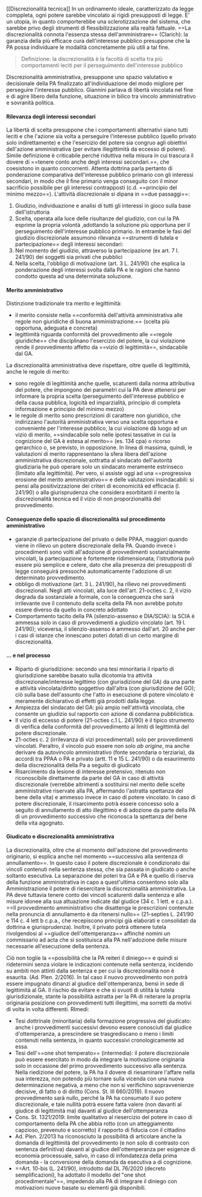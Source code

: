 [[Discrezionalità tecnica]]
In un ordinamento ideale, caratterizzato da legge comppleta, ogni potere sarebbe vincolato ai rigidi presupposti di legge. E' un utopia, in quanto comporterebbe una sclerotizzazione del sistema, che sarebbe privo degli strumenti di flessibilizzazione alla realtà fattuale.
==La discrezionalità connota l'essenza stessa dell'amministrare== (Clarich): la garanzia della più efficace cura dell'interesse pubblico presuppone che la PA possa individuare le modalità concretamente più utili a tal fine.

>Definizione: la discrezionalità è la facoltà di scelta tra più comportamenti leciti per il perseguimento dell'interesse pubblico

Discrezionalità amministrativa, presuppone uno spazio valutativo e decisionale della PA finalizzato all'individuazione del modo migliore per perseguire l'interesse pubblico. Giannini parlava di libertà vincolata nel fine e di agire libero della funzione, situazione in bilico tra vincolo amministrativo e sovranità politica.

#### Rilevanza degli interessi secondari
La libertà di scelta presuppone che i comportamenti alternativi siano tutti leciti e che l'azione sia volta a perseguire l'interesse pubblico (quello privato solo indirettamente) e che l'esercizio del potere sia congruo agli obiettivi dell'azione amministrativa (per evitare illegittimità da eccesso di potere).
Simile definizione è criticabile perché riduttiva nella misura in cui trascura il dovere di ==tenere conto anche degli interessi secondari.==, che coesistono in quanto concorrenti. Attenta dottrina parla pertanto di ponderazione comparativa dell'interesse pubblico primario con gli interessi secondari, in modo che il fine primario venga conseguito con il minor sacrificio possibile per gli interessi contrapposti (c.d. ==principio del minimo mezzo==).
L'attività discrezionale si dipana in ==due passaggi==:
1. Giudizio, individuazione e analisi di tutti gli interessi in gioco sulla base dell'istruttoria
2. Scelta, operata alla luce delle risultanze del giudizio, con cui la PA esprime la propria volontà ,adottando la soluzione più opportuna per il perseguimento dell'interesse pubblico primario.
In entrambe le fasi del giudizio discrezionale assumono rilevanza ==strumenti di tutela e partecipazione== degli interessi secondari:
1. Nel momento del giudizio, attraverso la partecipazione (ex art. 7 l. 241/90) dei soggetti sia privati che pubblici
2. Nella scelta, l'obbligo di motivazione (art. 3 L. 241/90) che esplica la ponderazione degli interessi svolta dalla PA e le ragioni che hanno condotto questa ad una determinata soluzione.

#### Merito amministrativo
Distinzione tradizionale tra merito e legittimità: 
- il merito consiste nella ==conformità dell'attività amministrativa alle regole non giuridiche di buona amministrazione.== (scelta più opportuna, adeguata e concreta)
- legittimità riguarda conformità del provvedimento alle ==regole giuridiche== che disciplinano l'esercizio del potere, la cui violazione rende il provvedimento affetto da ==vizio di legittimità==, sindacabile dal GA.

La discrezionalità amministrativa deve rispettare, oltre quelle di legittimità, anche le regole di merito:
- sono regole di legittimità anche quelle, scaturenti dalla norma attributiva del potere, che impongono dei parametri cui la PA deve attenersi per informare la propria scelta (perseguimento dell'interesse pubblico e della causa pubblica, logicità ed imparzialità, principio di completa informazione e principio del minimo mezzo)
- le regole di merito sono prescrizioni di carattere non giuridico, che indirizzano l'autorità amministrativa verso una scelta opportuna e conveniente per l'interesse pubblico, la cui violazione dà luogo ad un vizio di merito, ==sindacabile solo nelle ipotesi tassative in cui la cognizione del GA è estesa al merito== (es. 134 cpa) o ricorso gerarchico o, se previsto, in opposizione.
In linea di massima, quindi, le valutazioni di merito rappresentano la sfera libera dell'azione amministrativa discrezionale, sottratta al sindacato dell'autorità giudiziaria he può operare solo un sindacato meramente estrinseco (limitato alla legittimità).
Per vero,  si assiste oggi ad una ==progressiva erosione del merito amministrativo== e delle valutazioni insindacabili: si pensi alla positivizzazione dei criteri di economicità ed efficacia (l. 241/90) o alla giurisprudenza che considera esorbitanti il merito la discrezionalità tecnica ed il vizio di non proporzionalità del provvedimento.

#### Conseguenze dello spazio di discrezionalità sul procedimento amministrativo
- garanzie di partecipazione del privato o delle PPAA, maggiori quando viene in rilievo un potere discrezionale della PA. Quando invece i procedimenti sono volti all'adozione di provvedimenti sostanzialmente vincolati, la partecipazione è fortemente ridimensionata; l'istruttoria può essere più semplice e celere, dato che alla presenza dei presupposti di legge conseguirà pressoché automaticamente l'adozione di un determinato provvedimento.
- obbligo di motivazione (art. 3 L. 241/90), ha rilievo nei provvedimenti discrezionali. Negli atti vincolati, alla luce dell'art. 21-octies c. 2, il vizio degrada da sostanziale a formale, con la conseguenza che sarà irrilevante ove il contenuto della scelta della PA non avrebbe potuto essere diverso da quello in concreto adottato
- Comportamento tacito della PA (silenzio-assenso e DIA/SCIA): la SCIA è ammessa solo in caso di provvedimenti a giudizio vincolato (art. 19 l. 241/90); viceversa, il silenzio-assenso è ammesso dall'art. 20 anche per i casi di istanze che innescano poteri dotati di un certo margine di discrezionalità.

#### ... e nel processo
- Riparto di giurisdizione: secondo una tesi minoritaria il riparto di giurisdizione sarebbe basato sulla dicotomia tra attività discrezionale/interesse legittimo (con giurisdizione del GA) da una parte e attività vincolata/diritto soggettivo dall'altra (con giurisdizione del GO); ciò sulla base dell'assunto che l'atto in esecuzione di potere vincolato è meramente dichiarativo di effetti già prodotti dalla legge.
- Ampiezza del sindacato del GA: più ampio nell'attività vincolata, che consente un giudizio sul rapporto con azione di condanna pubblicistica.
- Il vizio di eccesso di potere (21-octies c.1 L. 241/90) è il tipico strumento di verifica della conformità del provvedimento ai limiti di legittimità del potere discrezionale.
- 21-octies c. 2 (irrilevanza di vizi procedimentali) solo per provvedimenti vincolati. Peraltro, il vincolo può essere non solo *ab origine*, ma anche derivare da autovincolo amministrativo (fonte secondaria o terziaria), da accordi tra PPAA o PA e privato (artt. 11 e 15 L. 241/90) o da esaurimento della discrezionalità della Pa a seguito di giudicato
- Risarcimento da lesione di interesse pretensivo, ritenuto non riconoscibile direttamente da parte del GA in caso di attività discrezionale (verrebbe altrimenti a sostituirsi nel merito delle scelte amministrative riservate alla PA, affermando l'astratta spettanza del bene della vita) e ammesso invece in caso di potere vincolato. In caso di potere discrezionale, il risarcimento potrà essere concesso solo a seguito di annullamento di atto illegittimo e di adozione da parte della PA di un provvedimento successivo che riconosca la spettanza del bene della vita agognato.

#### Giudicato e discrezionalità amministrativa
La discrezionalità, oltre che al momento dell'adozione del provvedimento originario, si esplica anche nel momento ==successivo alla sentenza di annullamento==. In questo caso il potere discrezionale è condizionato dai vincoli contenuti nella sentenza stessa, che sia passata in giudicato o anche soltanto esecutiva. La separazione dei poteri tra GA e PA e quello di riserva della funzione amministrativa in capo a quest'ultima consentono solo alla Amministrazione il potere di riesercitare la discrezionalità amministrativa.
La PA deve tuttavia tenere conto dei vincoli scaturenti dalla sentenza e alle misure idonee alla sua attuazione indicate dal giudice (34 c. 1 lett. e c.p.a.).
==Il provvedimento amministrativo che disattenga le prescrizioni contenute nella pronuncia di annullamento è da ritenersi nullo== (21-septies L. 241/90 e 114 c. 4 lett b c.p.a., che recepiscono principi già elaborati e consolidati da dottrina e giurisprudenza). Inoltre, il privato potrà ottenere tutela rivolgendosi al ==giudice dell'ottemperanza== affinché nomini un commissario ad acta che si sostituisca alla PA nell'adozione delle misure necessarie all'esecuzione della sentenza.

Ciò non toglie la ==possibilità che la PA reiteri il diniego== e quindi si ridetermini senza violare le indicazioni contenute nella sentenza, incidendo su ambiti non attinti dalla sentenza e per cui la discrezionalità non è esaurita. (Ad. Plen. 2/2016). In tal caso il nuovo provvedimento non potrà essere impugnato dinanzi al giudice dell'ottemperanza, bensì in sede di legittimità al GA.
Il rischio da evitare e che si svuoti di utilità la tutela giurisdizionale, stante la possibilità astratta per la PA di reiterare la propria originaria posizione con provvedimenti tutti illegittimi, ma sorretti da motivi di volta in volta differenti. RImedi:
- Tesi dottrinale (minoritaria) della formazione progressiva del giudicato: anche i provvedimenti successivi devono essere conosciuti dal giudice d'ottemperanza, a prescindere se trasgrediscano o meno i limiti contenuti nella sentenza, in quanto successivi cronologicamente ad essa.
- Tesi dell'==one shot temperato== (intermedia): il potere discrezionale può essere esercitato in modo da integrare la motivazione originaria solo in occasione del primo provvedimento successivo alla sentenza. Nella riedizione del potere, la PA ha il dovere di riesaminare l'affare nella sua interezza, non potendo più tornare sulla vicenda con una nuova determinazione negativa, a meno che non si verifichino sopravvenienze decisive, di fatto o di diritto (Cons. St. III 660/2019). Il nuovo provvedimento sarà nullo, perché la PA ha consumato il suo potere discrezionale, e tale nullità potrà essere fatta valere (non davanti al giudice di legittimità ma) davanti al giudice dell'ottemperanza
- Cons. St. 1321/2019: limite qualitativo al riesercizio del potere in caso di comportamento della PA che abbia rotto (con un atteggiamento capzioso, prevenuto e scorretto) il rapporto di fiducia con il cittadino
- Ad. Plen. 2/2013 ha riconosciuto la possibilità di articolare anche la domanda di legittimità del provvedimento (e non solo di contrasto con sentenza definitiva) davanti al giudice dell'ottemperanza per esigenze di economia processuale, salvo, in caso di infondatezza della prima domanda - la conversione della domanda da esecutiva a di cognizione.
- ==Art. 10-bis (L. 241/90), introdotto dal DL 76/2020 (decreto semplificazioni), ha adottato il modello del "one shot procedimentale"==, impedendo alla PA di integrare il diniego con motivazioni nuove basate su elementi già disponibili.
